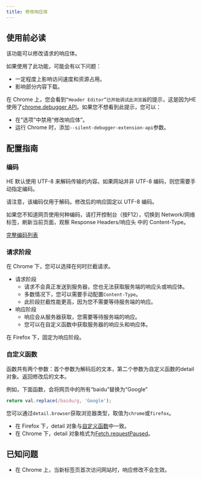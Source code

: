 ```yaml
---
title: 修改响应体
---
```


## 使用前必读

该功能可以修改请求的响应体。

如果使用了此功能，可能会有以下问题：
* 一定程度上影响访问速度和资源占用。
* 影响部分内容下载。

在 Chrome 上，您会看到`“Header Editor”已开始调试此浏览器`的提示，这是因为HE使用了[chrome.debugger API](https://developer.chrome.com/docs/extensions/reference/api/debugger)。如果您不想看到此提示，您可以：
* 在“选项”中禁用“修改响应体”。
* 运行 Chrome 时，添加`--silent-debugger-extension-api`参数。

## 配置指南

### 编码
HE 默认使用 UTF-8 来解码传输的内容。如果网站并非 UTF-8 编码，则您需要手动指定编码。

请注意，该编码仅用于解码。修改后的响应固定以 UTF-8 编码。

如果您不知道网页使用何种编码，请打开控制台（按F12），切换到 Network/网络 标签，刷新当前页面，观察 Response Headers/响应头 中的 Content-Type。

[完整编码列表](https://developer.mozilla.org/en-US/docs/Web/API/Encoding_API/Encodings)

### 请求阶段

在 Chrome 下，您可以选择在何时拦截请求。
* 请求阶段
  * 请求不会真正发送到服务器，您也无法获取服务端的响应头或响应体。
  * 多数情况下，您可以需要手动配置`Content-Type`。
  * 此阶段拦截性能更高，因为您不需要等待服务端的响应。
* 响应阶段
  * 响应会从服务器获取，您需要等待服务端的响应。
  * 您可以在自定义函数中获取服务器的响应头和响应体。

在 Firefox 下，固定为响应阶段。

### 自定义函数
函数共有两个参数：首个参数为解码后的文本，第二个参数为自定义函数的detail对象。返回修改后的文本。

例如，下面函数，会将网页中的所有“baidu”替换为“Google”
```js
return val.replace(/baidu/g, 'Google');
```

您可以通过`detail.browser`获取浏览器类型，取值为`chrome`或`firefox`。
* 在 Firefox 下，detail 对象与[自定义函数](./custom-function)中一致。
* 在 Chrome 下，detail 对象格式为[Fetch.requestPaused](https://chromedevtools.github.io/devtools-protocol/tot/Fetch/#event-requestPaused)。

## 已知问题

* 在 Chrome 上，当新标签页首次访问网站时，响应修改不会生效。
